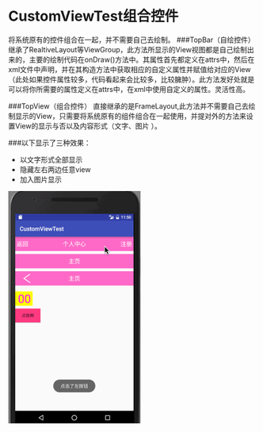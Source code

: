 # CustomViewTest组合控件
   将系统原有的控件组合在一起，并不需要自己去绘制。
###TopBar（自绘控件）
继承了RealtiveLayout等ViewGroup，此方法所显示的View视图都是自己绘制出来的，主要的绘制代码在onDraw()方法中。其属性首先都定义在attrs中，然后在xml文件中声明，并在其构造方法中获取相应的自定义属性并赋值给对应的View（此处如果控件属性较多，代码看起来会比较多，比较臃肿）。此方法发好处就是可以将你所需要的属性定义在attrs中，在xml中使用自定义的属性。灵活性高。

###TopView（组合控件）
直接继承的是FrameLayout,此方法并不需要自己去绘制显示的View，只需要将系统原有的组件组合在一起使用，并提对外的方法来设置View的显示与否以及内容形式（文字、图片 ）。

###以下显示了三种效果：
* 以文字形式全部显示
* 隐藏左右两边任意view
* 加入图片显示


![image](https://github.com/maqingwei/CustomViewTest/raw/master/screenshots/bbb.gif)
